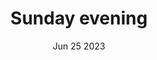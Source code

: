 ---
serial: 1
title: "Sunday evening"
url: "https://lh3.googleusercontent.com/pw/AIL4fc8sy3r6eIidQKeYd4mXAMgKLa8Dvni30xKIJUTy59yLCx47yAtF-Yax-IdPPgUh7ty3sbsK2LCX_bS7pACK6tzbJerexsEzVozjqAIodbyO55Im-bmr6uXwbE0rjrLIuTxmSIuJnd58KohGhjGnTFaNfWLlGCapaKl4Maa5ao37N3St_vSY8gfvhPtHulPFCxpXwU0ArXFjhg69wOhvyDvzrjUF1qqjV6qHzKwsxA4gugLl3WGK_MEN0gXPvni6kV8F4P-6VkDvQLpSvbWHfrQNN-mdhGqZ2FG9DpRV5LLJiPnKfa-AQ2zEZHJwP_eJNYmz_mRJcavn9Jg3h3MFLKN4eAsC1ZemZIFaFqS3vIbKFDJWWtyzX497GD5_yIbCLHt3YpNqKlCIfWU3a-lTioB1e6Ae-ZPKhBCet3f5qfLJKq-eToqSKDRTAluLDAPsYtrv0_FqvJmnvG40Qq2a-1G3D71SZ-2iuv0FhWjaPeOdBVxQ_FGn3wIbr0-a5tyfWUvYPcQp67-RKt8qZ_X5ZzPX9seoxUEggCXqh2SMfzOtRtx9WiMN7uA0hQqsIYsYd1ytK2vHNyTkU_2pIdCp1PKgVRHLxEQPpg1STdo9ZP7rzYj0giEg_cawopQZTGjfxI3hqU26VBpCy6CdOd5L4yAT6VFDhLiLs_iOZofydUCWSId4xZ0ntcSM8d5joXNjddt5dMUzCULFsNDy5xsdto7_QXMXEWK26MyxoHMN47ozAVQeaTb_ipZl1XS2p-S05a1hLD0CfjrNasgEIKclZBC-8LwH0bK5WHeRjePt5Z8fpWX0qGZPlc_jHXkj3zW5veVQMHVyeph-7loNooxltl_NV90pbyRbzsLdQYZNaFnf3HF-PAFzmyp1so_F2FlhrNshbMvoLrfbqxces017R5tht4ZJ1NZgpHBUA4ukNxwrhhmFSAwhjnEIBH8Rxg=w1566-h1566-s-no?authuser=0"
date: "Jun 25 2023"
---